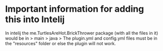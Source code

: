 # Important information for adding this into Intelij
In intelij the me.TurtlesAreHot.BrickThrower package (with all the files in it) would be in > main > java >
The plugin.yml and config.yml files must be in the "resources" folder or else the plugin will not work.
